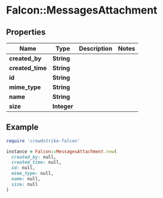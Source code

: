 # Falcon::MessagesAttachment

## Properties

| Name | Type | Description | Notes |
| ---- | ---- | ----------- | ----- |
| **created_by** | **String** |  |  |
| **created_time** | **String** |  |  |
| **id** | **String** |  |  |
| **mime_type** | **String** |  |  |
| **name** | **String** |  |  |
| **size** | **Integer** |  |  |

## Example

```ruby
require 'crowdstrike-falcon'

instance = Falcon::MessagesAttachment.new(
  created_by: null,
  created_time: null,
  id: null,
  mime_type: null,
  name: null,
  size: null
)
```

